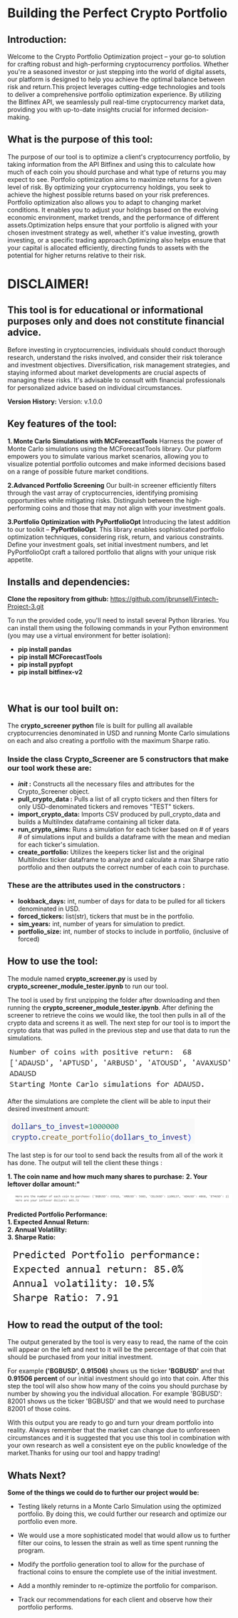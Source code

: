 # Building the Perfect Crypto Portfolio

## Introduction:

Welcome to the Crypto Portfolio Optimization project – your go-to solution for crafting robust and high-performing cryptocurrency portfolios. Whether you're a seasoned investor or just stepping into the world of digital assets, our platform is designed to help you achieve the optimal balance between risk and return.This project leverages cutting-edge technologies and tools to deliver a comprehensive portfolio optimization experience. By utilizing the Bitfinex API, we seamlessly pull real-time cryptocurrency market data, providing you with up-to-date insights crucial for informed decision-making.

## What is the purpose of this tool: <br>
The purpose of our tool is to optimize a client's cryptocurrency portfolio, by taking information from the API Bitfinex and using this to calculate how much of each coin you should purchase and what type of returns you may expect to see. Portfolio optimization aims to maximize returns for a given level of risk. By optimizing your cryptocurrency holdings, you seek to achieve the highest possible returns based on your risk preferences. Portfolio optimization also allows you to adapt to changing market conditions. It enables you to adjust your holdings based on the evolving economic environment, market trends, and the performance of different assets.Optimization helps ensure that your portfolio is aligned with your chosen investment strategy as well, whether it's value investing, growth investing, or a specific trading approach.Optimizing also helps ensure that your capital is allocated efficiently, directing funds to assets with the potential for higher returns relative to their risk.


# DISCLAIMER! <br>
## This tool is for educational or informational purposes only and does not constitute financial advice.

Before investing in cryptocurrencies, individuals should conduct thorough research, understand the risks involved, and consider their risk tolerance and investment objectives. Diversification, risk management strategies, and staying informed about market developments are crucial aspects of managing these risks. It's advisable to consult with financial professionals for personalized advice based on individual circumstances.

**Version History:** Version: v.1.0.0

## Key features of the tool:

**1. Monte Carlo Simulations with MCForecastTools**
Harness the power of Monte Carlo simulations using the MCForecastTools library. Our platform empowers you to simulate various market scenarios, allowing you to visualize potential portfolio outcomes and make informed decisions based on a range of possible future market conditions.

**2.Advanced Portfolio Screening**
Our built-in screener efficiently filters through the vast array of cryptocurrencies, identifying promising opportunities while mitigating risks. Distinguish between the high-performing coins and those that may not align with your investment goals.

**3.Portfolio Optimization with PyPortfolioOpt**
Introducing the latest addition to our toolkit – **PyPortfolioOpt**. This library enables sophisticated portfolio optimization techniques, considering risk, return, and various constraints. Define your investment goals, set initial investment numbers, and let PyPortfolioOpt craft a tailored portfolio that aligns with your unique risk appetite.

## Installs and dependencies:<br>

**Clone the repository from github:** 
https://github.com/jbrunsell/Fintech-Project-3.git

To run the provided code, you'll need to install several Python libraries. You can install them using the following commands in your Python environment (you may use a virtual environment for better isolation):<br>

- **pip install pandas**
- **pip install MCForecastTools** 
- **pip install pypfopt**
- **pip install bitfinex-v2**
<br>

## What is our tool built on:
The **crypto_screener python** file is built for pulling all available cryptocurrencies denominated in USD and running Monte Carlo simulations on each and also creating a portfolio with the maximum Sharpe ratio.

### Inside the class Crypto_Screener are 5 constructors that make our tool work these are:

- **_init_ :** Constructs all the necessary files and attributes for the Crypto_Screener object. <br> 
- **pull_crypto_data :** Pulls a list of all crypto tickers and then filters for only USD-denominated tickers and removes "TEST" tickers. <br>
- **import_crypto_data:** Imports CSV produced by pull_crypto_data and builds a MultiIndex dataframe containing all ticker data. <br>
- **run_crypto_sims:** Runs a simulation for each ticker based on # of years # of simulations input and builds a dataframe with the mean and median for each ticker's simulation. <br>
- **create_portfolio:** Utilizes the keepers ticker list and the original MultiIndex ticker dataframe to analyze and calculate a max Sharpe ratio portfolio and then outputs the correct number of each coin to purchase.

### These are the attributes used in the constructors :
- **lookback_days:** int, number of days for data to be pulled for all tickers denominated in USD. <br>
- **forced_tickers:** list(str), tickers that must be in the portfolio. <br>
- **sim_years:** int, number of years for simulation to predict. <br>
- **portfolio_size:** int, number of stocks to include in portfolio, (inclusive of forced) 


## How to use the tool: <br>

The module named **crypto_screener.py** is used by **crypto_screener_module_tester.ipynb** to run our tool.<br> 

The tool is used by first unzipping the folder after downloading and then running the **crypto_screener_module_tester.ipynb**. After defining the screener to retrieve the coins we would like, the tool then pulls in all of the crypto data and screens it as well. The next step for our tool is to import the crypto data that was pulled in the previous step and use that data to run the simulations. 

![Alt text](images/image2.png)

After the simulations are complete the client will be able to input their desired investment amount:

![Alt text](images/image3.png)

The last step is for our tool to send back the results from all of the work it has done. The output will tell the client these things :

**1. The coin name and how much many shares to purchase:**
**2. Your leftover dollar amount:"**

![Alt text](images/image4.png)

**Predicted Portfolio Performance:** <br>
**1. Expected Annual Return:** <br>
**2. Annual Volatility:** <br>
**3. Sharpe Ratio:**

![Alt text](images/image1.png)


## How to read the output of the tool: <br>
The output generated by the tool is very easy to read, the name of the coin will appear on the left and next to it will be the percentage of that coin that should be purchased from your initial investment.

For example **('BGBUSD', 0.91506)** shows us the ticker **'BGBUSD'** and that **0.91506 percent** of our initial investment should go into that coin. After this step the tool will also show how many of the coins you should purchase by number by showing you the individual allocation. For example 'BGBUSD': 82001 shows us the ticker 'BGBUSD' and that we would need to purchase 82001 of those coins.

With this output you are ready to go and turn your dream portfolio into reality. Always remember that the market can change due to unforeseen circumstances and it is suggested that you use this tool in combination with your own research as well a consistent eye on the public knowledge of the market.Thanks for using our tool and happy trading!

## Whats Next?

**Some of the things we could do to further our project would be:**

- Testing likely returns in a Monte Carlo Simulation using the optimized portfolio. By doing this, we could further our research and optimize our portfolio even more.

- We would use a more sophisticated model that would allow us to further filter our coins, to lessen the strain as well as time spent running the program.

- Modify the portfolio generation tool to allow for the purchase of fractional coins to ensure the complete use of the initial investment.

- Add a monthly reminder to re-optimize the portfolio for comparison.

- Track our recommendations for each client and observe how their portfolio performs.

